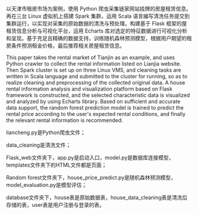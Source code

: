   以天津市租房市场为案例，使用 Python 爬虫采集链家网站挂牌的房屋租赁信息。再在三台 Linux 虚拟机上搭建 Spark 集群，运用 Scala 语言编写清洗任务提交到集群运行，以实现对采集的原始数据的清洗与预处理。构建基于 Flask 框架的屋租赁信息分析与可视化平台，运用 Echarts 库对选定的特征数据进行可视化分析和呈现。基于充足且精确的数据支持，训练随机森林预测模型，根据用户期望的租房条件预测租金价格，最后推荐相关房屋租赁信息。
  
  This paper takes the rental market of Tianjin as an example, and uses Python crawler to collect the rental information listed on Lianjia website. Then Spark cluster is set up on three Linux VMS, and cleaning tasks are written in Scala language and submitted to the cluster for running, so as to realize cleaning and preprocessing of the collected original data. A house rental information analysis and visualization platform based on Flask framework is constructed, and the selected characteristic data is visualized and analyzed by using Echarts library. Based on sufficient and accurate data support, the random forest prediction model is trained to predict the rental price according to the user's expected rental conditions, and finally the relevant rental information is recommended.
  
liancheng.py是Python爬虫文件；

data_cleaning是清洗文件；

Flask_web文件夹下，app.py是启动入口，model.py是数据库连接模型，templates文件夹下的HTML文件都是页面；

Random forest文件夹下，house_price_predict.py是随机森林预测模型，model_evaluation.py是模型评估；

database文件夹下，house表是原始数据表，house_data_cleaning表是清洗后存储的表，user表是用户注册与登录的表。
